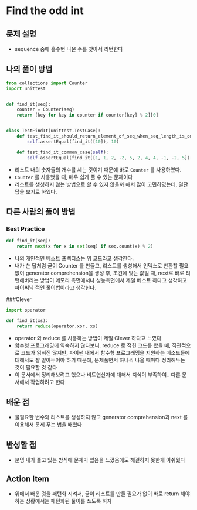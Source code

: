 # Find the odd int

## 문제 설명

*   sequence 중에 홀수번 나온 수를 찾아서 리턴한다

## 나의 풀이 방법

```python
from collections import Counter
import unittest


def find_it(seq):
    counter = Counter(seq)
    return [key for key in counter if counter[key] % 2][0]


class TestFindIt(unittest.TestCase):
    def test_find_it_should_return_element_of_seq_when_seq_length_is_one(self):
        self.assertEqual(find_it([10]), 10)

    def test_find_it_common_case(self):
        self.assertEqual(find_it([1, 1, 2, -2, 5, 2, 4, 4, -1, -2, 5]), -1)

```

*   리스트 내의 숫자들의 개수를 세는 것이기 때문에 바로 `Counter` 를 사용하였다.
*   `Counter` 를 사용했을 때, 매우 쉽게 풀 수 있는 문제이다
*   리스트를 생성하지 않는 방법으로 할 수 있지 않을까 해서 많이 고민하였는데, 일단 답을 보기로 하였다.

## 다른 사람의 풀이 방법

### Best Practice

```python
def find_it(seq):
    return next(x for x in set(seq) if seq.count(x) % 2)
```

*   나의 개인적인 베스트 프랙티스는 위 코드라고 생각한다.
*   내가 쓴 답처럼 굳이 Counter 를 만들고, 리스트를 생성해서 인덱스로 반환할 필요 없이 generator comprehension을 생성 후, 조건에 맞는 값일 때, next로 바로 리턴해버리는 방법이 메모리 측면에서나 성능측면에서 제일 베스트 하다고 생각하고 파이써닉 적인 풀이법이라고 생각한다.

###Clever

```python
import operator

def find_it(xs):
    return reduce(operator.xor, xs)
```

*   operator 와 reduce 를 사용하는 방법이 제일 Clever 하다고 느꼈다
*   함수형 프로그래밍에 익숙하지 않다보니. reduce 로 적힌 코드를 봤을 때, 직관적으로 코드가 읽히진 않지만, 파이썬 내에서 함수형 프로그래밍을 지원하는 메소드들에 대해서도 잘 알아두어야 하기 때문에, 문제풀면서 하나씩 나올 때마다 정리해두는 것이 필요할 것 같다
*   이 문서에서 정리해보려고 했으나 비트연산자에 대해서 지식이 부족하여.. 다른 문서에서 작업하려고 한다

## 배운 점

*   불필요한 변수와 리스트를 생성하지 않고 generator comprehension과 next 를 이용해서 문제 푸는 법을 배웠다

## 반성할 점

*   분명 내가 풀고 있는 방식에 문제가 있음을 느꼈음에도 해결하지 못한게 아쉬웠다

## Action Item

*   위에서 배운 것을 패턴화 시켜서, 굳이 리스트를 만들 필요가 없이 바로 return 해야하는 상황에서는 패턴화된 풀이를 쓰도록 하자
